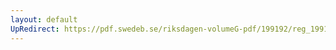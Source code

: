 ```yaml
---
layout: default
UpRedirect: https://pdf.swedeb.se/riksdagen-volumeG-pdf/199192/reg_199192/reg_199192_0488.pdf
---
```

